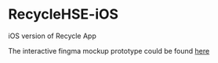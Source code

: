 # RecycleHSE-iOS
iOS version of Recycle App

The interactive fingma mockup prototype could be found [here](https://www.figma.com/proto/C3N1VOCeZt3ZCSwJgujhGm/Recycle-App-Interactive-Prototype-(Updated)?node-id=2%3A461&scaling=min-zoom)
